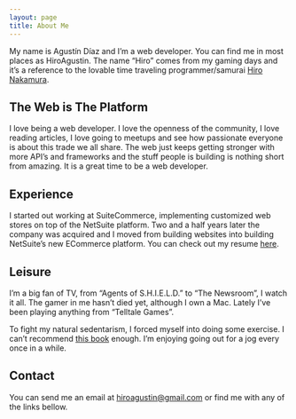 ```yaml
---
layout: page
title: About Me
---
```


My name is Agustín Díaz and I’m a web developer. You can find me in most places as HiroAgustin. The name “Hiro” comes from my gaming days and it’s a reference to the lovable time traveling programmer/samurai [Hiro Nakamura](http://en.wikipedia.org/wiki/Hiro_Nakamura).

## The Web is The Platform

I love being a web developer. I love the openness of the community, I love reading articles, I love going to meetups and see how passionate everyone is about this trade we all share. The web just keeps getting stronger with more API’s and frameworks and the stuff people is building is nothing short from amazing. It is a great time to be a web developer.

## Experience

I started out working at SuiteCommerce, implementing customized web stores on top of the NetSuite platform. Two and a half years later the company was acquired and I moved from building websites into building NetSuite’s new ECommerce platform. You can check out my resume [here](/resume/).

## Leisure

I’m a big fan of TV, from “Agents of S.H.I.E.L.D.” to “The Newsroom”, I watch it all. The gamer in me hasn’t died yet, although I own a Mac. Lately I’ve been playing anything from “Telltale Games”.

To fight my natural sedentarism, I forced myself into doing some exercise. I can’t recommend [this book](http://www.amazon.com/Terrible-Wonderful-Reasons-Long-Distances/dp/1449459951/) enough. I’m enjoying going out for a jog every once in a while.

## Contact

You can send me an email at [hiroagustin@gmail.com](mailto:hiroagustin@gmail.com) or find me with any of the links bellow.
